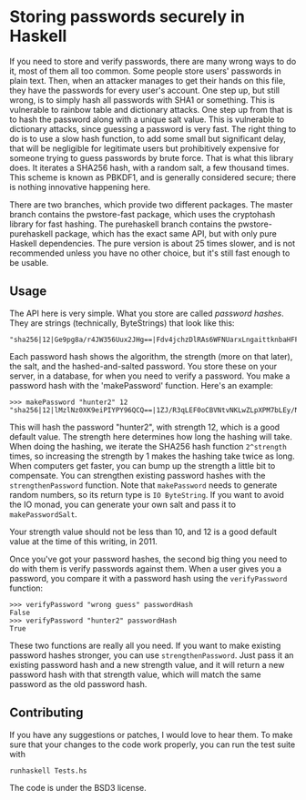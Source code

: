 Storing passwords securely in Haskell
=======================

If you need to store and verify passwords, there are many wrong ways to do it, most of them all too common. Some people store users' passwords in plain text. Then, when an attacker manages to get their hands on this file, they have the passwords for every user's account. One step up, but still wrong, is to simply hash all passwords with SHA1 or something. This is vulnerable to rainbow table and dictionary attacks. One step up from that is to hash the password along with a unique salt value. This is vulnerable to dictionary attacks, since guessing a password is very fast. The right thing to do is to use a slow hash function, to add some small but significant delay, that will be negligible for legitimate users but prohibitively expensive for someone trying to guess passwords by brute force. That is what this library does. It iterates a SHA256 hash, with a random salt, a few thousand times. This scheme is known as PBKDF1, and is generally considered secure; there is nothing innovative happening here.

There are two branches, which provide two different packages. The master branch contains the pwstore-fast package, which uses the cryptohash library for fast hashing. The purehaskell branch contains the pwstore-purehaskell package, which has the exact same API, but with only pure Haskell dependencies. The pure version is about 25 times slower, and is not recommended unless you have no other choice, but it's still fast enough to be usable.

Usage
-----

The API here is very simple. What you store are called *password hashes*.  They are strings (technically, ByteStrings) that look like this:

    "sha256|12|Ge9pg8a/r4JW356Uux2JHg==|Fdv4jchzDlRAs6WFNUarxLngaittknbaHFFc0k8hAy0="

Each password hash shows the algorithm, the strength (more on that later),
the salt, and the hashed-and-salted password. You store these on your server,
in a database, for when you need to verify a password. You make a password
hash with the 'makePassword' function. Here's an example:

    >>> makePassword "hunter2" 12
    "sha256|12|lMzlNz0XK9eiPIYPY96QCQ==|1ZJ/R3qLEF0oCBVNtvNKLwZLpXPM7bLEy/Nc6QBxWro="

This will hash the password "hunter2", with strength 12, which is a good default value. The strength here determines how long the hashing will take. When doing the hashing, we iterate the SHA256 hash function `2^strength` times, so increasing the strength by 1 makes the hashing take twice as long. When computers get faster, you can bump up the strength a little bit to compensate. You can strengthen existing password hashes with the `strengthenPassword` function. Note that `makePassword` needs to generate random numbers, so its return type is `IO ByteString`. If you want to avoid the IO monad, you can generate your own salt and pass it to `makePasswordSalt`.

Your strength value should not be less than 10, and 12 is a good default value at the time of this writing, in 2011.

Once you've got your password hashes, the second big thing you need to do with them is verify passwords against them. When a user gives you a password, you compare it with a password hash using the `verifyPassword` function:

    >>> verifyPassword "wrong guess" passwordHash
    False
    >>> verifyPassword "hunter2" passwordHash
    True

These two functions are really all you need. If you want to make existing password hashes stronger, you can use `strengthenPassword`. Just pass it an existing password hash and a new strength value, and it will return a new password hash with that strength value, which will match the same password as the old password hash.

Contributing
------

If you have any suggestions or patches, I would love to hear them. To make sure that your changes to the code work properly, you can run the test suite with

    runhaskell Tests.hs

The code is under the BSD3 license.
